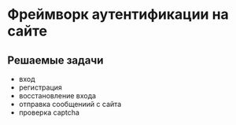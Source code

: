 # Фреймворк аутентификации на сайте

## Решаемые задачи
*  вход
*  регистрация
*  восстановление входа
*  отправка сообщениий с сайта
*  проверка captcha

<img src='https://github.com/viljinsky/auth2/blob/master/image1.png' alt=''/>
<img src='https://github.com/viljinsky/auth2/blob/master/image2.png' alt=''/>
<img src='https://github.com/viljinsky/auth2/blob/master/image3.png' alt=''/>
<img src='https://github.com/viljinsky/auth2/blob/master/image4.png' alt=''/>
